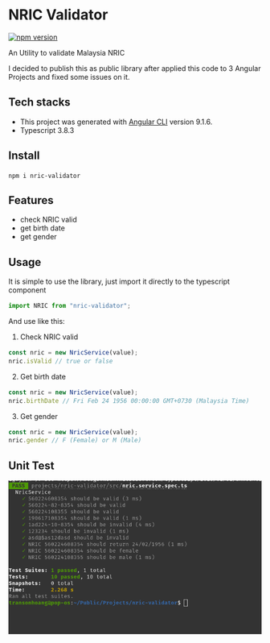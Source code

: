 # NRIC Validator

[![npm version](https://badge.fury.io/js/nric-validator.svg)](https://badge.fury.io/js/nric-validator)

An Utility to validate Malaysia NRIC

I decided to publish this as public library after applied this code to 3 Angular Projects and fixed some issues on it.


## Tech stacks

- This project was generated with [Angular CLI](https://github.com/angular/angular-cli) version 9.1.6.
- Typescript 3.8.3


## Install

`npm i nric-validator`

## Features

- check NRIC valid
- get birth date
- get gender

## Usage

It is simple to use the library, just import it directly to the typescript component

```typescript
import NRIC from "nric-validator";
```

And use like this:

1. Check NRIC valid

```javascript
const nric = new NricService(value);
nric.isValid // true or false
```

2. Get birth date

```javascript
const nric = new NricService(value);
nric.birthDate // Fri Feb 24 1956 00:00:00 GMT+0730 (Malaysia Time)
```

3. Get gender

```javascript
const nric = new NricService(value);
nric.gender // F (Female) or M (Male)
```

## Unit Test

![unit test result][1]

[1]: unit-test.png